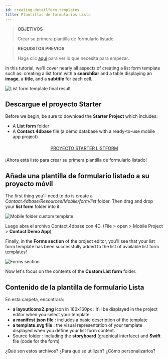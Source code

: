 ```yaml
---
id: creating-detailform-templates
title: Plantillas de formularios Lista
---
```


> **OBJETIVOS**
> 
> Crear su primera plantilla de formulario listado.


> **REQUISITOS PREVIOS**
> 
> Haga clic [aquí](prerequisites.html) para ver lo que necesita para empezar.


In this tutorial, we'll cover nearly all aspects of creating a list form template such as: creating a list form with a **searchBar** and a table displaying an **image**, a **title**, and a **subtitle** for each cell.

![List form template final result](assets/en/custom-listform/custom-template-final-result.png)

## Descargue el proyecto Starter

Before we begin, be sure to download the **Starter Project** which includes:

* A **List form** folder
* A **Contact.4dbase** file (a demo database with a ready-to-use mobile app project)

<div markdown="1" style="text-align: center; margin-top: 20px; margin-bottom: 20px">
<a class="button"
href="https://github.com/4d-for-ios/tutorial-CustomListFormStarter/archive/4702619ed628a98f7cba5aacc08b6302d4bb8f86.zip">PROYECTO STARTER LISTFORM</a>
</div>

¡Ahora está listo para crear su primera plantilla de formulario listado!

## Añada una plantilla de formulario listado a su proyecto móvil

The first thing you'll need to do is create a *Contact.4dbase/Resources/Mobile/form/list* folder. Then drag and drop your **list form** folder into it.

![Mobile folder custom template](assets/en/custom-listform/mobile-folder-custom-template.png)

Luego abra el archivo Contact.4dbase con 4D. (File > open > Mobile Project > **Contact Demo App**)

Finally, in the **Forms section** of the project editor, you'll see that your list form template has been successfully added to the list of available list form templates!

![Forms section](assets/en/custom-listform/custom-listform-template.png)

Now let's focus on the contents of the **Custom List form** folder.

## Contenido de la plantilla de formulario Lista

En esta carpeta, encontrará:

* **a layoutIconx2.png** icon in 160x160px : it'll be displayed in the project editor when you select your template
* **a manifest.json file** : includes a basic description of the template
* **a template.svg file** : the visual representation of your template displayed when you define your list form content.
* Source folder : including the **storyboard** (graphical interface) and **Swift** file (code for the form)

¿Qué son estos archivos? ¿Para qué se utilizan? ¿Cómo personalizarlos?
